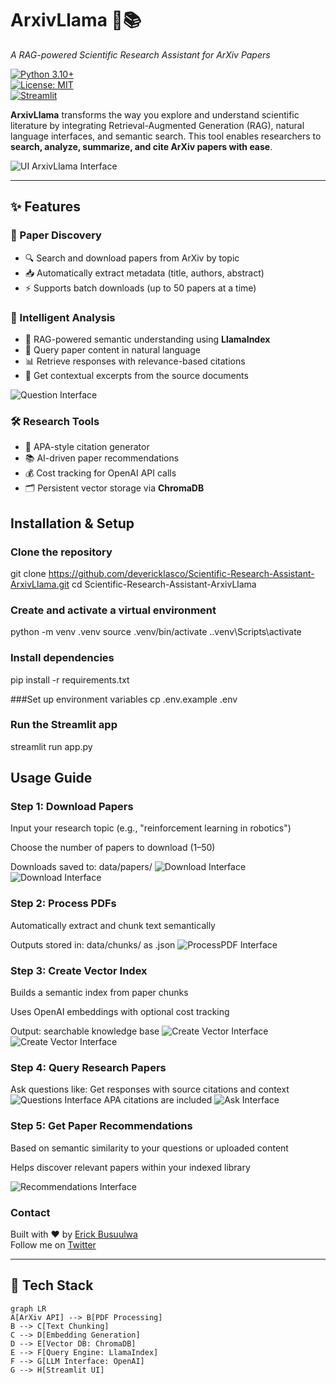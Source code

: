 # ArxivLlama 🦙📚  
*A RAG-powered Scientific Research Assistant for ArXiv Papers*

[![Python 3.10+](https://img.shields.io/badge/python-3.10%2B-blue)]()  
[![License: MIT](https://img.shields.io/badge/License-MIT-yellow.svg)]()  
[![Streamlit](https://img.shields.io/badge/Interface-Streamlit-FF4B4B)]()

**ArxivLlama** transforms the way you explore and understand scientific literature by integrating Retrieval-Augmented Generation (RAG), natural language interfaces, and semantic search. This tool enables researchers to **search, analyze, summarize, and cite ArXiv papers with ease**.

![UI ArxivLlama Interface](images/image1.png)

---

## ✨ Features

### 📄 Paper Discovery
- 🔍 Search and download papers from ArXiv by topic  
- 📥 Automatically extract metadata (title, authors, abstract)  
- ⚡ Supports batch downloads (up to 50 papers at a time)  

### 🧠 Intelligent Analysis
- 🦙 RAG-powered semantic understanding using **LlamaIndex**  
- 💬 Query paper content in natural language  
- 📊 Retrieve responses with relevance-based citations  
- 📖 Get contextual excerpts from the source documents  

![Question Interface](images/Image2.png)

### 🛠️ Research Tools
- 📑 APA-style citation generator  
- 📚 AI-driven paper recommendations  
- 💰 Cost tracking for OpenAI API calls  
- 🗂️ Persistent vector storage via **ChromaDB**  

## Installation & Setup
### Clone the repository
git clone https://github.com/devericklasco/Scientific-Research-Assistant-ArxivLlama.git
cd Scientific-Research-Assistant-ArxivLlama

### Create and activate a virtual environment
python -m venv .venv
source .venv/bin/activate 
.\.venv\Scripts\activate 

### Install dependencies
pip install -r requirements.txt

###Set up environment variables
cp .env.example .env

### Run the Streamlit app
streamlit run app.py

## Usage Guide
### Step 1: Download Papers
Input your research topic (e.g., "reinforcement learning in robotics")

Choose the number of papers to download (1–50)

Downloads saved to: data/papers/
![Download Interface](images/download.png)
![Download Interface](images/download2.png)  


### Step 2: Process PDFs
Automatically extract and chunk text semantically

Outputs stored in: data/chunks/ as .json
![ProcessPDF Interface](images/processpdf.png) 

### Step 3: Create Vector Index
Builds a semantic index from paper chunks

Uses OpenAI embeddings with optional cost tracking

Output: searchable knowledge base
![Create Vector Interface](images/createvector2.png)
![Create Vector Interface](images/createvector.png)

### Step 4: Query Research Papers
Ask questions like:
Get responses with source citations and context
![Questions Interface](images/questions.png)
APA citations are included
![Ask Interface](images/citations.png)

### Step 5: Get Paper Recommendations
Based on semantic similarity to your questions or uploaded content

Helps discover relevant papers within your indexed library

![Recommendations Interface](images/recommendation.png)


### Contact  
Built with ❤️ by [Erick Busuulwa](https://github.com/devericklasco)  
Follow me on [Twitter](https://x.com/ericklasco)  


---

## 🧱 Tech Stack

```mermaid
graph LR
A[ArXiv API] --> B[PDF Processing]
B --> C[Text Chunking]
C --> D[Embedding Generation]
D --> E[Vector DB: ChromaDB]
E --> F[Query Engine: LlamaIndex]
F --> G[LLM Interface: OpenAI]
G --> H[Streamlit UI]

